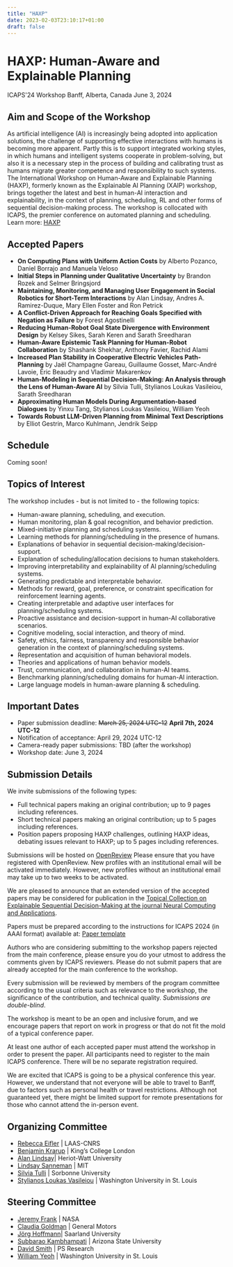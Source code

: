 ```yaml
---
title: "HAXP"
date: 2023-02-03T23:10:17+01:00
draft: false
---
```


# HAXP: Human-Aware and Explainable Planning

ICAPS'24 Workshop
Banff, Alberta, Canada
June 3, 2024

## Aim and Scope of the Workshop

As artificial intelligence (AI) is increasingly being adopted into application solutions, the challenge of supporting effective interactions with humans is becoming more apparent. Partly this is to support integrated working styles, in which humans and intelligent systems cooperate in problem-solving, but also it is a necessary step in the process of building and calibrating trust as humans migrate greater competence and responsibility to such systems. The International Workshop on Human-Aware and Explainable Planning (HAXP), formerly known as the Explainable AI Planning (XAIP) workshop, brings together the latest and best in human-AI interaction and explainability, in the context of planning, scheduling, RL and other forms of sequential decision-making process. The workshop is collocated with ICAPS, the premier conference on automated planning and scheduling. Learn more: [HAXP](http://xaip.mybluemix.net)


## Accepted Papers

* **On Computing Plans with Uniform Action Costs** by  Alberto Pozanco, Daniel Borrajo and Manuela Veloso
* **Initial Steps in Planning under Qualitative Uncertainty** by Brandon Rozek and Selmer Bringsjord
* **Maintaining, Monitoring, and Managing User Engagement in Social Robotics for Short-Term Interactions** by Alan Lindsay, Andres A. Ramirez-Duque, Mary Ellen Foster and Ron Petrick
* **A Conflict-Driven Approach for Reaching Goals Specified with Negation as Failure** by Forest Agostinelli
* **Reducing Human-Robot Goal State Divergence with Environment Design** by Kelsey Sikes, Sarah Keren and Sarath Sreedharan
* **Human-Aware Epistemic Task Planning for Human-Robot Collaboration** by Shashank Shekhar, Anthony Favier, Rachid Alami
* **Increased Plan Stability in Cooperative Electric Vehicles Path-Planning** by Jaël Champagne Gareau, Guillaume Gosset, Marc-André Lavoie, Éric Beaudry and Vladimir Makarenkov
* **Human-Modeling in Sequential Decision-Making: An Analysis through the Lens of Human-Aware AI** by Silvia Tulli, Stylianos Loukas Vasileiou, Sarath Sreedharan
* **Approximating Human Models During Argumentation-based Dialogues** by Yinxu Tang, Stylianos Loukas Vasileiou, William Yeoh
* **Towards Robust LLM-Driven Planning from Minimal Text Descriptions** by Elliot Gestrin, Marco Kuhlmann, Jendrik Seipp

## Schedule

Coming soon!


## Topics of Interest

The workshop includes - but is not limited to - the following topics:

* Human-aware planning, scheduling, and execution.
* Human monitoring, plan & goal recognition, and behavior prediction.
* Mixed-initiative planning and scheduling systems.
* Learning methods for planning/scheduling in the presence of humans.
* Explanations of behavior in sequential decision-making/decision-support.
* Explanation of scheduling/allocation decisions to human stakeholders.
* Improving interpretability and explainability of AI planning/scheduling systems.
* Generating predictable and interpretable behavior.
* Methods for reward, goal, preference, or constraint specification for reinforcement learning agents.
* Creating interpretable and adaptive user interfaces for planning/scheduling systems.
* Proactive assistance and decision-support in human-AI collaborative scenarios.
* Cognitive modeling, social interaction, and theory of mind.
* Safety, ethics, fairness, transparency and responsible behavior generation in the context of planning/scheduling systems.
* Representation and acquisition of human behavioral models.
* Theories and applications of human behavior models.
* Trust, communication, and collaboration in human-AI teams.
* Benchmarking planning/scheduling domains for human-AI interaction.
* Large language models in human-aware planning & scheduling.
 

## Important Dates

* Paper submission deadline: ~~March 25, 2024 UTC-12~~  **April 7th, 2024 UTC-12**
* Notification of acceptance: April 29, 2024 UTC-12
* Camera-ready paper submissions: TBD (after the workshop)
* Workshop date: June 3, 2024

## Submission Details

We invite submissions of the following types: 

* Full technical papers making an original contribution; up to 9 pages including references.
* Short technical papers making an original contribution; up to 5 pages including references. 
* Position papers proposing HAXP challenges, outlining HAXP ideas, debating issues relevant to HAXP; up to 5 pages including references. 

Submissions will be hosted on [OpenReview](https://openreview.net/group?id=icaps-conference.org/ICAPS/2024/Workshop/HAXP)
Please ensure that you have registered with OpenReview. New profiles with an institutional email will be activated immediately. However, new profiles without an institutional email may take up to two weeks to be activated.

We are pleased to announce that an extended version of the accepted papers may be considered for publication in the [Topical Collection on Explainable Sequential Decision-Making at the journal Neural Computing and Applications](https://link.springer.com/journal/521/updates/26316146).

Papers must be prepared according to the instructions for ICAPS 2024 (in AAAI format) available at: [Paper template](https://icaps24.icaps-conference.org/files/icaps-author-kit.zip)


Authors who are considering submitting to the workshop papers rejected from the main conference, please ensure you do your utmost to address the comments given by ICAPS reviewers. Please do not submit papers that are already accepted for the main conference to the workshop.

Every submission will be reviewed by members of the program committee according to the usual criteria such as relevance to the workshop, the significance of the contribution, and technical quality. *Submissions are double-blind*.

The workshop is meant to be an open and inclusive forum, and we encourage papers that report on work in progress or that do not fit the mold of a typical conference paper.

At least one author of each accepted paper must attend the workshop in order to present the paper. All participants need to register to the main ICAPS conference. There will be no separate registration required.

We are excited that ICAPS is going to be a physical conference this year. However, we understand that not everyone will be able to travel to Banff, due to factors such as personal health or travel restrictions. Although not guaranteed yet, there might be limited support for remote presentations for those who cannot attend the in-person event.



## Organizing Committee

* [Rebecca Eifler](https://www.linkedin.com/in/rebecca-eifler-b56652144/) | LAAS-CNRS
* [Benjamin Krarup](https://uk.linkedin.com/in/benjamin-krarup) | King’s College London 
* [Alan Lindsay](https://researchportal.hw.ac.uk/en/persons/alan-lindsay)| Heriot-Watt University
* [Lindsay Sanneman](https://www.lindsaysanneman.com/) | MIT 
* [Silvia Tulli](https://silviatulli.com/) | Sorbonne University
* [Stylianos Loukas Vasileiou](https://thestlucas.com/) | Washington University in St. Louis

## Steering Committee

* [Jeremy Frank](https://www.nasa.gov/content/jeremy-frank) | NASA
* [Claudia Goldman](https://il.linkedin.com/in/claudiagoldman) | General Motors 
* [Jörg Hoffmann](http://fai.cs.uni-saarland.de/hoffmann/)| Saarland University
* [Subbarao Kambhampati](https://rakaposhi.eas.asu.edu/) | Arizona State University
* [David Smith](http://psresearch.xyz/) | PS Research
* [William Yeoh](https://sites.wustl.edu/wyeoh/) | Washington University in St. Louis

